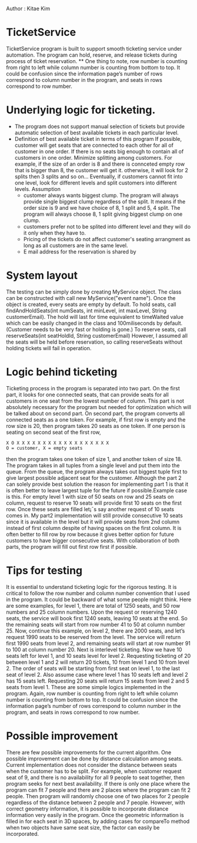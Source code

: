 Author : Kitae Kim

# TicketService
TicketService program is built to support smooth ticketing service under automation. The program can hold, reserve, and release tickets during process of ticket reservation. ** One thing to note, row number is counting from right to left while column number is counting from bottom to top. It could be confusion since the information page’s number of rows correspond to column number in the program, and seats in rows correspond to row number.

# Underlying logic for ticketing.
- The program does not support manual selection of tickets but provide automatic selection of best available tickets in each particular level.
- Definition of best available ticket in terms of this program
    If possible, customer will get seats that are connected to each other for all of customer in one order.
    If there is no seats big enough to contain all of customers in one order. Minimize splitting among customers. 
    For example, if the size of an order is 8 and there is connceted empty row that is bigger than 8, the customer will get it.
		otherwise, it will look for 2 splits then 3 splits and so on...
	Eventually, if customers cannot fit into one level, look for different levels and split customers into different levels.
Assumption
    - customer always wants biggest clump. The program will always provide single biggest clump regardless of the split. It means if the order size is 9 and we have choice of 8, 1 split and 5, 4 split. The program will always choose 8, 1 split giving biggest clump on one clump.
    - customers prefer not to be splited into different level and they will do it only when they have to.
    - Pricing of the tickets do not affect customer's seating arrangment as long as all customers are in the same level.
    - E mail address for the reservation is shared by

# System layout
The testing can be simply done by creating MyService object. The class can be constructed with call new MyService("event name"). Once the object is created, every seats are empty by default. To hold seats, call findAndHoldSeats(int numSeats, int minLevel, int maxLevel, String customerEmail). The hold will last for time equivalent to timeWaited value which can be easily changed in the class and 100miliseconds by default. (Customer needs to be very fast or holding is gone.) To reserve seats, call reserveSeats(int seatHoldId, String customerEmail) However, I assumed all the seats will be held before reservation, so calling reserveSeats without holding tickets will fail in operation.


# Logic behind ticketing
Ticketing process in the program is separated into two part. On the first part, it looks for one connected seats, that can provide seats for all customers in one seat from the lowest number of column. This part is not absolutely necessary for the program but needed for optimization which will be talked about on second part.
    On second part, the program converts all connected seats as a one token. For example, if first row is empty and the row size is 20, then program takes 20 seats as one token. If one person is seating on second seat of the first row,

    X O X X X X X X X X X X X X X X X X X X
    O = customer, X = empty seats

then the program takes one token of size 1, and another token of size 18. The program takes in all tuples from a single level and put them into the queue. From the queue, the program always takes out biggest tuple first to give largest possible adjacent seat for the customer. Although the part 2 can solely provide best solution the reason for implementing part 1 is that it is often better to leave largest tuple for the future if possible.Example case is this. For empty level 1 with size of 50 seats on row and 25 seats on column, request to reserve 10 seats will provide first 10 seats on the first row. Once these seats are filled let¡¯s say another request of 10 seats comes in. My part2 implementation will still provide consecutive 10 seats since it is available in the level but it will provide seats from 2nd column instead of first column despite of having spaces on the first column. It is often better to fill row by row because it gives better option for future customers to have bigger consecutive seats. With collaboration of both parts, the program will fill out first row first if possible. 


# Tips for testing
It is essential to understand ticketing logic for the rigorous testing. It is critical to follow the row number and column number convention that I used in the program. It could be backward of what some people might think.
Here are some examples, for level 1, there are total of 1250 seats, and 50 row numbers and 25 column numbers. Upon the request or reserving 1240 seats, the service will book first 1240 seats, leaving 10 seats at the end. So the remaining seats will start from row number 41 to 50 at column number 25. 
Now, continue this example, on level 2, there are 2000 seats, and let’s request 1990 seats to be reserved from the level. The service will return first 1990 seats from level 2, and remaining seats will start at row number 91 to 100 at column number 20. 
Next is interlevel ticketing. Now we have 10 seats left for level 1, and 10 seats level for level 2. Requesting ticketing of 20 between level 1 and 2 will return 20 tickets, 10 from level 1 and 10 from level 2. The order of seats will be starting from first seat on level 1, to the last seat of level 2. 
Also assume case where level 1 has 10 seats left and level 2 has 15 seats left. Requesting 20 seats will return 15 seats from level 2 and 5 seats from level 1. 
These are some simple logics implemented in the program. Again, row number is counting from right to left while column number is counting from bottom to top. It could be confusion since the information page’s number of rows correspond to column number in the program, and seats in rows correspond to row number.


# Possible improvement
There are few possible improvements for the current algorithm. One possible improvement can be done by distance calculation among seats. Current implementation does not consider the distance between seats when the customer has to be split. 
For example, when customer request seat of 9, and there is no availability for all 9 people to seat together, then program seeks for next best availability. If there is only one place where the program can fit 7 people and there are 2 places where the program can fit 2 people. Then program will randomly choose one of two places for 2 people regardless of the distance between 2 people and 7 people. However, with correct geometry information, it is possible to incorporate distance information very easily in the program. Once the geometric information is filled in for each seat in 3D spaces, by adding cases for compareTo method when two objects have same seat size, the factor can easily be incorporated. 
